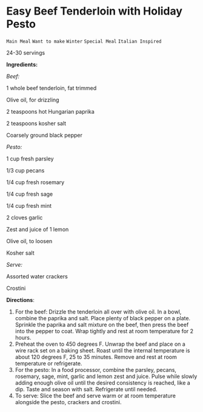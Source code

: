 # Easy Beef Tenderloin with Holiday Pesto

`Main Meal` `Want to make` `Winter` `Special Meal` `Italian Inspired`

24-30 servings

**Ingredients:**

_Beef:_

1 whole beef tenderloin, fat trimmed

Olive oil, for drizzling 

2 teaspoons hot Hungarian paprika 

2 teaspoons kosher salt 

Coarsely ground black pepper 

_Pesto:_

1 cup fresh parsley

1/3 cup pecans 

1/4 cup fresh rosemary 

1/4 cup fresh sage 

1/4 cup fresh mint 

2 cloves garlic 

Zest and juice of 1 lemon 

Olive oil, to loosen 

Kosher salt

_Serve:_

Assorted water crackers

Crostini 

**Directions**:

1. For the beef: Drizzle the tenderloin all over with olive oil. In a bowl, combine the paprika and salt. Place plenty of black pepper on a plate. Sprinkle the paprika and salt mixture on the beef, then press the beef into the pepper to coat. Wrap tightly and rest at room temperature for 2 hours.
2. Preheat the oven to 450 degrees F. Unwrap the beef and place on a wire rack set on a baking sheet. Roast until the internal temperature is about 120 degrees F, 25 to 35 minutes. Remove and rest at room temperature or refrigerate.
3. For the pesto: In a food processor, combine the parsley, pecans, rosemary, sage, mint, garlic and lemon zest and juice. Pulse while slowly adding enough olive oil until the desired consistency is reached, like a dip. Taste and season with salt. Refrigerate until needed.
4. To serve: Slice the beef and serve warm or at room temperature alongside the pesto, crackers and crostini.
